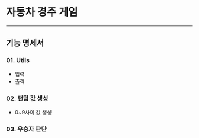 # 자동차 경주 게임

<hr>

## 기능 명세서 
### 01. Utils 
 - 입력 
 - 출력

### 02. 랜덤 값 생성
 - 0~9사이 값 생성


### 03. 우승자 판단
